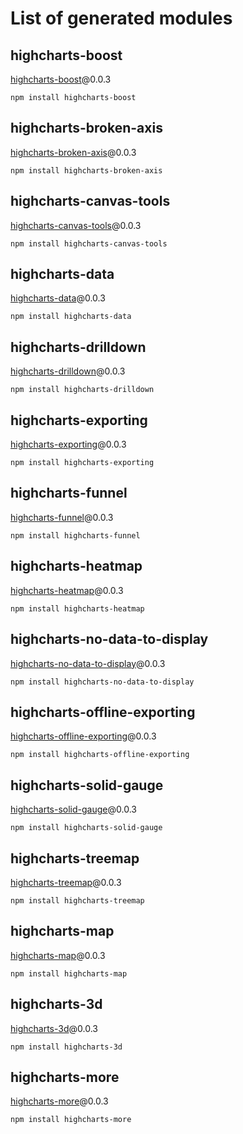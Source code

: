 # List of generated modules 

## highcharts-boost
[highcharts-boost](https://www.npmjs.com/package/highcharts-boost)@0.0.3

`npm install highcharts-boost`

## highcharts-broken-axis
[highcharts-broken-axis](https://www.npmjs.com/package/highcharts-broken-axis)@0.0.3

`npm install highcharts-broken-axis`

## highcharts-canvas-tools
[highcharts-canvas-tools](https://www.npmjs.com/package/highcharts-canvas-tools)@0.0.3

`npm install highcharts-canvas-tools`

## highcharts-data
[highcharts-data](https://www.npmjs.com/package/highcharts-data)@0.0.3

`npm install highcharts-data`

## highcharts-drilldown
[highcharts-drilldown](https://www.npmjs.com/package/highcharts-drilldown)@0.0.3

`npm install highcharts-drilldown`

## highcharts-exporting
[highcharts-exporting](https://www.npmjs.com/package/highcharts-exporting)@0.0.3

`npm install highcharts-exporting`

## highcharts-funnel
[highcharts-funnel](https://www.npmjs.com/package/highcharts-funnel)@0.0.3

`npm install highcharts-funnel`

## highcharts-heatmap
[highcharts-heatmap](https://www.npmjs.com/package/highcharts-heatmap)@0.0.3

`npm install highcharts-heatmap`

## highcharts-no-data-to-display
[highcharts-no-data-to-display](https://www.npmjs.com/package/highcharts-no-data-to-display)@0.0.3

`npm install highcharts-no-data-to-display`

## highcharts-offline-exporting
[highcharts-offline-exporting](https://www.npmjs.com/package/highcharts-offline-exporting)@0.0.3

`npm install highcharts-offline-exporting`

## highcharts-solid-gauge
[highcharts-solid-gauge](https://www.npmjs.com/package/highcharts-solid-gauge)@0.0.3

`npm install highcharts-solid-gauge`

## highcharts-treemap
[highcharts-treemap](https://www.npmjs.com/package/highcharts-treemap)@0.0.3

`npm install highcharts-treemap`

## highcharts-map
[highcharts-map](https://www.npmjs.com/package/highcharts-map)@0.0.3

`npm install highcharts-map`

## highcharts-3d
[highcharts-3d](https://www.npmjs.com/package/highcharts-3d)@0.0.3

`npm install highcharts-3d`

## highcharts-more
[highcharts-more](https://www.npmjs.com/package/highcharts-more)@0.0.3

`npm install highcharts-more`

